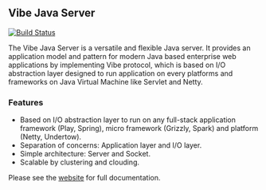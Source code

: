 ## Vibe Java Server
[![Build Status](https://buildhive.cloudbees.com/job/Atmosphere/job/vibe/badge/icon)](https://buildhive.cloudbees.com/job/Atmosphere/job/vibe/)

The Vibe Java Server is a versatile and flexible Java server. It provides an application model and pattern for modern Java based enterprise web applications by implementing Vibe protocol, which is based on I/O abstraction layer designed to run application on every platforms and frameworks on Java Virtual Machine like Servlet and Netty.

### Features

* Based on I/O abstraction layer to run on any full-stack application framework (Play, Spring), micro framework (Grizzly, Spark) and platform (Netty, Undertow).
* Separation of concerns: Application layer and I/O layer.
* Simple architecture: Server and Socket.
* Scalable by clustering and clouding.

Please see the [website](http://atmosphere.github.io/vibe/projects/vibe-java-server//) for full documentation.
